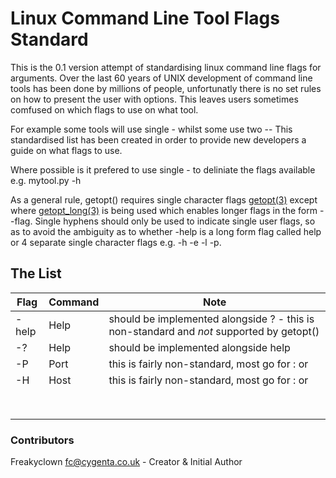
# Linux Command Line Tool Flags Standard

This is the 0.1 version attempt of standardising linux command line flags for arguments.
Over the last 60 years of UNIX development of command line tools has been done by millions of people,
unfortunatly there is no set rules on how to present the user with options. This leaves users sometimes comfused on which flags to use on what tool. 

For example some tools will use single - whilst some use two --
This standardised list has been created in order to provide new developers a guide on what flags to use.

Where possible is it prefered to use single - to deliniate the flags available e.g. mytool.py -h

As a general rule, getopt() requires single character flags [getopt(3)](https://man.openbsd.org/getopt.3) except where [getopt_long(3)](https://linux.die.net/man/3/getopt_long) is being used which enables longer flags in the form --flag. Single hyphens should only be used to indicate single user flags, so as to avoid the ambiguity as to whether -help is a long form flag called help or 4 separate single character flags e.g. -h -e -l -p.

## The List

| Flag | Command  |Note 
|---|---|---
| -help| Help | should be implemented alongside ? - this is non-standard and *not* supported by getopt()
|  -? | Help   | should be implemented alongside help
|  -P | Port  | this is fairly non-standard, most go for <host>:</port> or <host> <port>
|  -H | Host  | this is fairly non-standard, most go for <host>:</port> or <host> <port>  
|   |   |   
|   |   |   
|   |   |   
|   |   |   
|   |   |   
|   |   |   
|   |   |   
|   |   |   


### Contributors
Freakyclown fc@cygenta.co.uk - Creator & Initial Author

